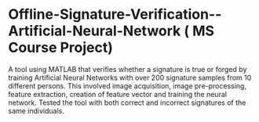 # Offline-Signature-Verification--Artificial-Neural-Network ( MS Course Project)

A tool using MATLAB that verifies whether a signature is true or forged by training Artificial Neural Networks with over 200 signature samples from 10 different persons.
This involved image acquisition, image pre-processing, feature extraction, creation of feature vector and training the neural network.
Tested the tool with both correct and incorrect signatures of the same individuals.

